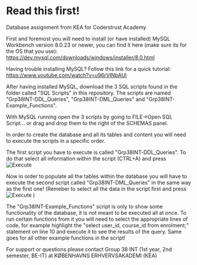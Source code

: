 # Read this first!
Database assignment from KEA for Coderstrust Academy

First and foremost you will need to install (or have installed) MySQL Workbench version 8.0.23 or newer, you can find it here (make sure its for the OS that you use): https://dev.mysql.com/downloads/windows/installer/8.0.html

Having trouble installing MySQL? Follow this link for a quick tutorial: https://www.youtube.com/watch?v=u96rVINbAUI

After having installed MySQL, download the 3 SQL scripts found in the folder called "SQL Scripts" in this repository. The scripts are named "Grp38INT-DDL_Queries", "Grp38INT-DML_Queries" and "Grp38INT-Example_Functions".

With MySQL running open the 3 scripts by going to FILE->Open SQL Script... or drag and drop them to the right of the SCHEMAS panel.

In order to create the database and all its tables and content you will need to execute the scripts in a specific order.

The first script you have to execute is called "Grp38INT-DDL_Queries". To do that select all information within the script (CTRL+A) and press ![Execute](https://user-images.githubusercontent.com/80537820/110976053-ba433d80-8360-11eb-83e3-94c671ed706d.png)

Now in order to populate all the tables within the database you will have to execute the second script called "Grp38INT-DML_Queries" in the same way as the first one!
(Remeber to select all the data in the script first and press ![Execute](https://user-images.githubusercontent.com/80537820/110976053-ba433d80-8360-11eb-83e3-94c671ed706d.png) )

The "Grp38INT-Example_Functions" script is only to show some functionality of the database, it is not meant to be executed all at once. To run certain functions from it you will need to select the appropriate lines of code, for example highlight the "select user_id, course_id from enrolment;" statement on line 10 and execute it to see the results of the query. Same goes for all other example functions in the script!

For support or questions please contact Group 38 INT (1st year, 2nd semester, BE-IT) at KØBENHAVNS ERHVERVSAKADEMI (KEA)
